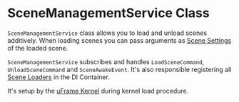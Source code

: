 # SceneManagementService Class

`SceneManagementService` class allows you to load and unload scenes additively. When loading scenes you can pass arguments as [Scene Settings](../scene-loaders.md) of the loaded scene.

`SceneManagementService` subscribes and handles `LoadSceneCommand`, `UnloadSceneCommand` and `SceneAwakeEvent`. It's also responsible registering all [Scene Loaders](../scene-loaders.md) in the DI Container.

It's setup by the [uFrame Kernel](../uframe-kernel.md) during kernel load procedure.
